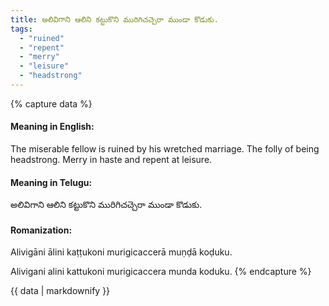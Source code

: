```yaml
---
title: అలివిగాని ఆలిని కట్టుకొని మురిగిచచ్చెరా ముండా కొడుకు.
tags:
  - "ruined"
  - "repent"
  - "merry"
  - "leisure"
  - "headstrong"
---
```


{% capture data %}
#### Meaning in English:
The miserable fellow is ruined by his wretched marriage.
The folly of being headstrong.
Merry in haste and repent at leisure.

#### Meaning in Telugu:
అలివిగాని ఆలిని కట్టుకొని మురిగిచచ్చెరా ముండా కొడుకు.

#### Romanization:
Alivigāni ālini kaṭṭukoni murigicaccerā muṇḍā koḍuku.

Alivigani alini kattukoni murigicaccera munda koduku.
{% endcapture %}

{{ data | markdownify }}

